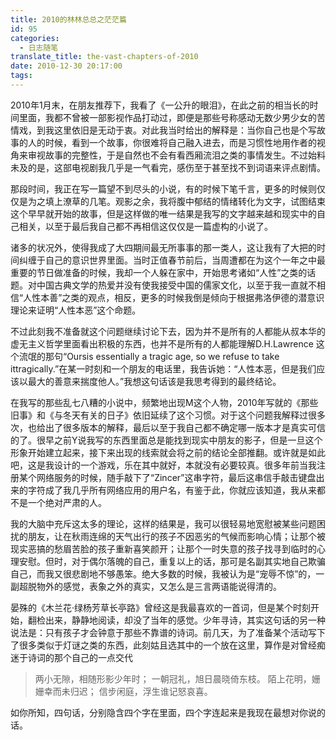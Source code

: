 ```yaml
---
title: 2010的林林总总之茫茫篇
id: 95
categories:
  - 日志随笔
translate_title: the-vast-chapters-of-2010
date: 2010-12-30 20:17:00
tags:
---
```


2010年1月末，在朋友推荐下，我看了《一公升的眼泪》，在此之前的相当长的时间里面，我都不曾被一部影视作品打动过，即便是那些号称感动无数少男少女的苦情戏，到我这里依旧是无动于衷。对此我当时给出的解释是：当你自己也是个写故事的人的时候，看到一个故事，你很难将自己融入进去，而是习惯性地用作者的视角来审视故事的完整性，于是自然也不会有看西厢流泪之类的事情发生。不过始料未及的是，这部电视剧我几乎是一气看完，感伤至于甚至找不到词语来评点剧情。

那段时间，我正在写一篇望不到尽头的小说，有的时候下笔千言，更多的时候则仅仅是为之填上潦草的几笔。观影之余，我将腹中郁结的情绪转化为文字，试图结束这个早早就开始的故事，但是这样做的唯一结果是我写的文字越来越和现实中的自己相关，以至于最后我自己都不再相信这仅仅是一篇虚构的小说了。

诸多的状况外，使得我成了大四期间最无所事事的那一类人，这让我有了大把的时间纠缠于自己的意识世界里面。当时正值春节前后，当周遭都在为这个一年之中最重要的节日做准备的时候，我却一个人躲在家中，开始思考诸如“人性”之类的话题。对中国古典文学的热爱并没有使我接受中国的儒家文化，以至于我一直就不相信“人性本善”之类的观点，相反，更多的时候我倒是倾向于根据弗洛伊德的潜意识理论来证明“人性本恶”这个命题。

不过此刻我不准备就这个问题继续讨论下去，因为并不是所有的人都能从叔本华的虚无主义哲学里面看出积极的东西，也并不是所有的人都能理解D.H.Lawrence 这个流氓的那句“Oursis essentially a tragic age, so we refuse to take ittragically.”在某一时刻和一个朋友的电话里，我告诉她：“人性本恶，但是我们应该以最大的善意来揣度他人。”我想这句话该是我思考得到的最终结论。

在我写的那些乱七八糟的小说中，频繁地出现M这个人物，2010年写就的《那些旧事》和《与冬天有关的日子》依旧延续了这个习惯。对于这个问题我解释过很多次，也给出了很多版本的解释，最后以至于我自己都不确定哪一版本才是真实可信的了。很早之前Y说我写的东西里面总是能找到现实中朋友的影子，但是一旦这个形象开始建立起来，接下来出现的线索就会将之前的结论全部推翻。或许就是如此吧，这是我设计的一个游戏，乐在其中就好，本就没有必要较真。很多年前当我注册某个网络服务的时候，随手敲下了“Zincer”这串字符，最后这串信手敲击键盘出来的字符成了我几乎所有网络应用的用户名，有鉴于此，你就应该知道，我从来都不是一个绝对严肃的人。

我的大脑中充斥这太多的理论，这样的结果是，我可以很轻易地宽慰被某些问题困扰的朋友，让在秋雨连绵的天气出行的孩子不因恶劣的气候而影响心情；让那个被现实恶搞的愁眉苦脸的孩子重新喜笑颜开；让那个一时失意的孩子找寻到临时的心理安慰。但时，对于偶尔落魄的自己，重复以上的话，那可是名副其实地自己欺骗自己，而我又很悲剧地不够愚笨。绝大多数的时候，我被认为是“宠辱不惊”的，一副超脱物外的感觉，表象之外的真实，又怎么是三言两语能说得清的。

晏殊的《木兰花·绿杨芳草长亭路》曾经这是我最喜欢的一首词，但是某个时刻开始，翻检出来，静静地阅读，却没了当年的感觉。少年寻诗，其实这句话的另一种说法是：只有孩子才会钟意于那些不靠谱的诗词。前几天，为了准备某个活动写下了很多类似于灯谜之类的东西，此刻姑且选其中的一个放在这里，算作是对曾经痴迷于诗词的那个自己的一点交代

> 两小无隙，相随形影少年时；
> 一朝冠礼，旭日晨晓倚东枝。
> 陌上花明，姗姗幸而未归迟；
> 信步闲庭，浮生谁记怒哀喜。

如你所知，四句话，分别隐含四个字在里面，四个字连起来是我现在最想对你说的话。